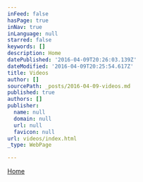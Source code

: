 ```yaml
---
inFeed: false
hasPage: true
inNav: true
inLanguage: null
starred: false
keywords: []
description: Home
datePublished: '2016-04-09T20:26:03.139Z'
dateModified: '2016-04-09T20:25:54.617Z'
title: Videos
author: []
sourcePath: _posts/2016-04-09-videos.md
published: true
authors: []
publisher:
  name: null
  domain: null
  url: null
  favicon: null
url: videos/index.html
_type: WebPage

---
```

[Home][0]

[0]: https://thegrid.ai/martin-lass-violinist/